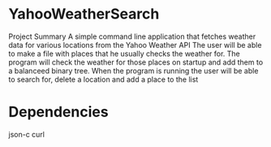 # YahooWeatherSearch
Project Summary
A simple command line application that fetches weather data for various locations from the Yahoo Weather API
The user will be able to make a file with places that he usually checks the weather for. The program will check the weather for those places on startup and add them to a balanceed binary tree.
When the program is running the user will be able to search for, delete a location and add a place to the list
# Dependencies 
json-c
curl
